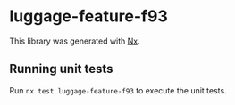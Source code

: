 # luggage-feature-f93

This library was generated with [Nx](https://nx.dev).

## Running unit tests

Run `nx test luggage-feature-f93` to execute the unit tests.
